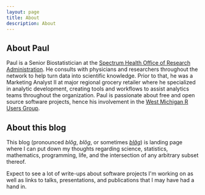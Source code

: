 ```yaml
---
layout: page
title: About
description: About
---
```



## About Paul
Paul is a Senior Biostatistician at the [Spectrum Health Office of Research Administration](https://github.com/spectrumhealthresearch). He consults with physicians and researchers throughout the network to help turn data into scientific knowledge. Prior to that, he was a Marketing Analyst II at major regional grocery retailer where he specialized in analytic development, creating tools and workflows to assist analytics teams throughout the organization. Paul is passionate about free and open source software projects, hence his involvement in the [West Michigan R Users Group](https://westmichiganrusergroup.github.io/).

## About this blog
This blog (pronounced *blŏg*, *blôg*, or sometimes [*blăg*](https://xkcd.com/148/)) is landing page where I can put down my thoughts regarding science, statistics, mathematics, programming, life, and the intersection of any arbitrary subset thereof.

Expect to see a lot of write-ups about software projects I'm working on as well as links to talks, presentations, and publications that I may have had a hand in.
